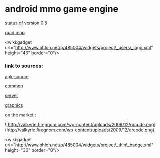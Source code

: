 # android mmo game engine #

[status of version 0.5](http://code.google.com/p/valkyrie-android/issues/list?can=1&q=label:0.5&colspec=ID+Type+Status+Priority+Milestone+Owner+Summary&sort=&mode=grid&y=Status&x=Type&cells=tiles&nobtn=Update&tm=0)

[road map](http://code.google.com/p/valkyrie-android/issues/list?can=2&q=&colspec=ID+Type+Status+Priority+Milestone+Owner+Component+Summary&sort=&mode=grid&y=Milestone&x=Status&cells=tiles&nobtn=Update&tm=0)


&lt;wiki:gadget url="http://www.ohloh.net/p/485004/widgets/project\_users\_logo.xml" height="43" border="0"/&gt;

### link to sources: ###

[apk-source](https://code.google.com/p/valkyrie-android/source/browse?repo=valkyrie-apk)

[common](https://code.google.com/p/valkyrie-android/source/browse?repo=valkyrie-common)

[server](https://code.google.com/p/valkyrie-android/source/browse?repo=valkyrie-server)

[graphics](https://code.google.com/p/valkyrie-android/source/browse?repo=valkyrie-graphics)


on the market :

![http://valkyrie.firegnom.com/wp-content/uploads/2009/12/qrcode.png](http://valkyrie.firegnom.com/wp-content/uploads/2009/12/qrcode.png)


&lt;wiki:gadget url="http://www.ohloh.net/p/485004/widgets/project\_thin\_badge.xml" height="36" border="0"/&gt;